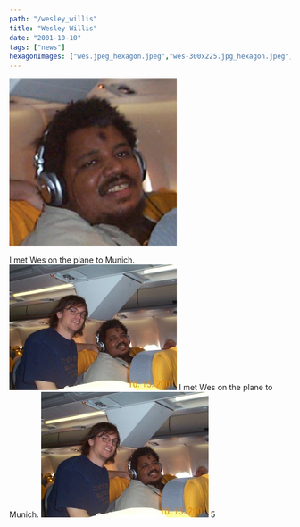 ```yaml
---
path: "/wesley_willis"
title: "Wesley Willis"
date: "2001-10-10"
tags: ["news"]
hexagonImages: ["wes.jpeg_hexagon.jpeg","wes-300x225.jpg_hexagon.jpeg","wes.jpg_hexagon.jpeg"]
---
```


 [![](wes.jpeg)](wes.jpeg)

I met Wes on the plane to Munich. [![](wes-300x225.jpg "wes")](wes.jpg) I met Wes on the plane to Munich. [![](wes-300x225.jpg "wes")](wes.jpg) 5 
  <!---
  <div class="field field-type-filefield field-field-images" xmlns="http://www.w3.org/1999/xhtml">
      
    <div class="field-items">
            <div class="field-item odd">
                    <a href="http://www.beigerecords.com/joe-old/sites/default/files/wes.jpeg" class="imagecache imagecache-square_thumbnail imagecache-imagelink imagecache-square_thumbnail_imagelink"><img src="http://www.beigerecords.com/joe-old/sites/default/files/imagecache/square_thumbnail/wes.jpeg" alt="" title="" width="300" height="300" class="imagecache imagecache-square_thumbnail"/></a>        </div>
        </div>
</div> 
I met Wes on the plane to Munich.
 <a href="http://www.beigerecords.com/joe/wp-content/uploads/2008/11/wes.jpg" xmlns="http://www.w3.org/1999/xhtml"><img src="http://www.beigerecords.com/joe/wp-content/uploads/2008/11/wes-300x225.jpg" alt="" title="wes" width="300" height="225" class="alignnone size-medium wp-image-108"/></a> I met Wes on the plane to Munich.
 <a href="http://www.beigerecords.com/joe/wp-content/uploads/2008/11/wes.jpg" xmlns="http://www.w3.org/1999/xhtml"><img src="/joe/newdrupal/sites/default/files/images/wes-300x225.jpg" alt="" title="wes" width="300" height="225" class="alignnone size-medium wp-image-108"/></a> 5
  --->